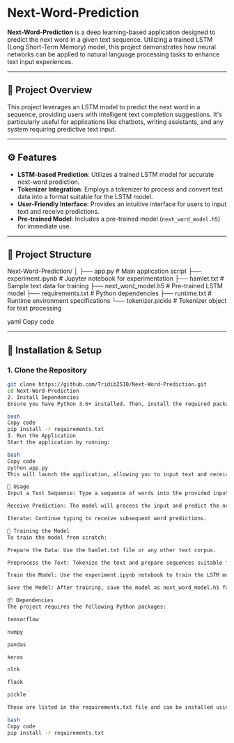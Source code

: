 # Next-Word-Prediction

**Next-Word-Prediction** is a deep learning-based application designed to predict the next word in a given text sequence. Utilizing a trained LSTM (Long Short-Term Memory) model, this project demonstrates how neural networks can be applied to natural language processing tasks to enhance text input experiences.

---

## 🧠 Project Overview

This project leverages an LSTM model to predict the next word in a sequence, providing users with intelligent text completion suggestions. It's particularly useful for applications like chatbots, writing assistants, and any system requiring predictive text input.

---

## ⚙️ Features

- **LSTM-based Prediction**: Utilizes a trained LSTM model for accurate next-word prediction.
- **Tokenizer Integration**: Employs a tokenizer to process and convert text data into a format suitable for the LSTM model.
- **User-Friendly Interface**: Provides an intuitive interface for users to input text and receive predictions.
- **Pre-trained Model**: Includes a pre-trained model (`next_word_model.h5`) for immediate use.

---

## 📁 Project Structure

Next-Word-Prediction/
│
├── app.py                  # Main application script
├── experiment.ipynb        # Jupyter notebook for experimentation
├── hamlet.txt              # Sample text data for training
├── next_word_model.h5      # Pre-trained LSTM model
├── requirements.txt        # Python dependencies
├── runtime.txt             # Runtime environment specifications
└── tokenizer.pickle        # Tokenizer object for text processing


yaml
Copy code

---

## 🚀 Installation & Setup

### 1. Clone the Repository

```bash
git clone https://github.com/Tridib2510/Next-Word-Prediction.git
cd Next-Word-Prediction
2. Install Dependencies
Ensure you have Python 3.6+ installed. Then, install the required packages:

bash
Copy code
pip install -r requirements.txt
3. Run the Application
Start the application by running:

bash
Copy code
python app.py
This will launch the application, allowing you to input text and receive next-word predictions.

📘 Usage
Input a Text Sequence: Type a sequence of words into the provided input field.

Receive Prediction: The model will process the input and predict the next most likely word.

Iterate: Continue typing to receive subsequent word predictions.

🧪 Training the Model
To train the model from scratch:

Prepare the Data: Use the hamlet.txt file or any other text corpus.

Preprocess the Text: Tokenize the text and prepare sequences suitable for LSTM training.

Train the Model: Use the experiment.ipynb notebook to train the LSTM model.

Save the Model: After training, save the model as next_word_model.h5 for future use.

📦 Dependencies
The project requires the following Python packages:

tensorflow

numpy

pandas

keras

nltk

flask

pickle

These are listed in the requirements.txt file and can be installed using:

bash
Copy code
pip install -r requirements.txt

